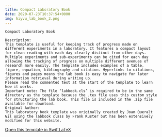 ```yaml
---
title: Compact Laboratory Book
date: 2020-07-23T10:37:54+0000
img: hiyvu_lab_book_2.png
---
```

```
Compact Laboratory Book

Description:
This template is useful for keeping track of progress made on different experiments in a laboratory. It features a compact layout for clean reading with each day clearly distinct from other days. Multiple experiments and sub-experiments can be cited for each day allowing the tracking of progress on multiple different avenues of research more easily. The template includes examples of a table, figure, equation, bibliography and citation. Hyperlinks to citations, figures and pages means the lab book is easy to navigate for later information retrieval during writing up.
Please read the commented text at the start of the template to learn how it works.
Important note: The file ‘labbook.cls’ is required to be in the same directory as the template because the .tex file uses this custom style for structuring the lab book. This file is included in the .zip file available for download.
Original Author:
This laboratory book template was originally created by Joan Queralt Gil using the labbook class by Frank Kuster but has been extensively modified for this website.
```
[Open this template in SwiftLaTeX](https://www.swiftlatex.com/project.html?import=https://swiftlatex.github.io/LaTeXBoilerPlate/zips/jgahk_lab_book_2.zip&import_name=Compact%20Laboratory%20Book)
